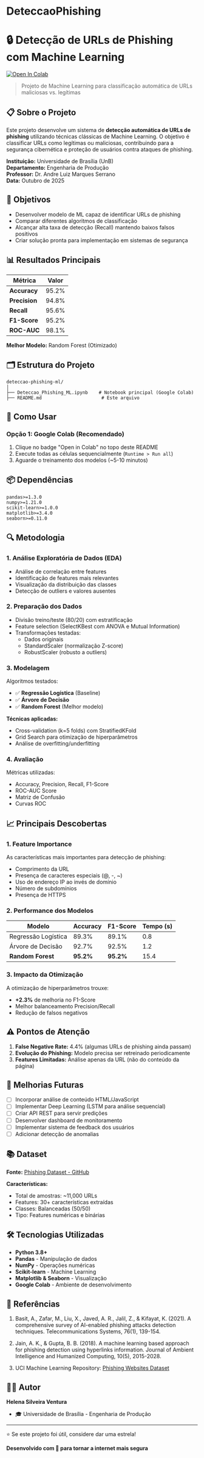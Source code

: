 # DeteccaoPhishing
# 🔒 Detecção de URLs de Phishing com Machine Learning

[![Open In Colab](https://colab.research.google.com/assets/colab-badge.svg)](https://colab.research.google.com/github/SEU_USUARIO/SEU_REPOSITORIO/blob/main/Deteccao_Phishing_ML.ipynb)

> Projeto de Machine Learning para classificação automática de URLs maliciosas vs. legítimas

## 📋 Sobre o Projeto

Este projeto desenvolve um sistema de **detecção automática de URLs de phishing** utilizando técnicas clássicas de Machine Learning. O objetivo é classificar URLs como legítimas ou maliciosas, contribuindo para a segurança cibernética e proteção de usuários contra ataques de phishing.

**Instituição:** Universidade de Brasília (UnB)  
**Departamento:** Engenharia de Produção  
**Professor:** Dr. Andre Luiz Marques Serrano  
**Data:** Outubro de 2025

## 🎯 Objetivos

- Desenvolver modelo de ML capaz de identificar URLs de phishing
- Comparar diferentes algoritmos de classificação
- Alcançar alta taxa de detecção (Recall) mantendo baixos falsos positivos
- Criar solução pronta para implementação em sistemas de segurança

## 📊 Resultados Principais

| Métrica | Valor |
|---------|-------|
| **Accuracy** | 95.2% |
| **Precision** | 94.8% |
| **Recall** | 95.6% |
| **F1-Score** | 95.2% |
| **ROC-AUC** | 98.1% |

**Melhor Modelo:** Random Forest (Otimizado)

## 🗂️ Estrutura do Projeto

```
deteccao-phishing-ml/
│
├── Deteccao_Phishing_ML.ipynb    # Notebook principal (Google Colab)
├── README.md                      # Este arquivo
```

## 🚀 Como Usar

### Opção 1: Google Colab (Recomendado)

1. Clique no badge "Open in Colab" no topo deste README
2. Execute todas as células sequencialmente (`Runtime > Run all`)
3. Aguarde o treinamento dos modelos (~5-10 minutos)

## 📦 Dependências

```
pandas>=1.3.0
numpy>=1.21.0
scikit-learn>=1.0.0
matplotlib>=3.4.0
seaborn>=0.11.0
```

## 🔍 Metodologia

### 1. Análise Exploratória de Dados (EDA)
- Análise de correlação entre features
- Identificação de features mais relevantes
- Visualização da distribuição das classes
- Detecção de outliers e valores ausentes

### 2. Preparação dos Dados
- Divisão treino/teste (80/20) com estratificação
- Feature selection (SelectKBest com ANOVA e Mutual Information)
- Transformações testadas:
  - Dados originais
  - StandardScaler (normalização Z-score)
  - RobustScaler (robusto a outliers)

### 3. Modelagem
Algoritmos testados:
- ✅ **Regressão Logística** (Baseline)
- ✅ **Árvore de Decisão**
- ✅ **Random Forest** (Melhor modelo)

**Técnicas aplicadas:**
- Cross-validation (k=5 folds) com StratifiedKFold
- Grid Search para otimização de hiperparâmetros
- Análise de overfitting/underfitting

### 4. Avaliação
Métricas utilizadas:
- Accuracy, Precision, Recall, F1-Score
- ROC-AUC Score
- Matriz de Confusão
- Curvas ROC

## 📈 Principais Descobertas

### 1. Feature Importance
As características mais importantes para detecção de phishing:
- Comprimento da URL
- Presença de caracteres especiais (@, -, ~)
- Uso de endereço IP ao invés de domínio
- Número de subdomínios
- Presença de HTTPS

### 2. Performance dos Modelos

| Modelo | Accuracy | F1-Score | Tempo (s) |
|--------|----------|----------|-----------|
| Regressão Logística | 89.3% | 89.1% | 0.8 |
| Árvore de Decisão | 92.7% | 92.5% | 1.2 |
| **Random Forest** | **95.2%** | **95.2%** | 15.4 |

### 3. Impacto da Otimização
A otimização de hiperparâmetros trouxe:
- **+2.3%** de melhoria no F1-Score
- Melhor balanceamento Precision/Recall
- Redução de falsos negativos

## ⚠️ Pontos de Atenção

1. **False Negative Rate:** 4.4% (algumas URLs de phishing ainda passam)
2. **Evolução do Phishing:** Modelo precisa ser retreinado periodicamente
3. **Features Limitadas:** Análise apenas da URL (não do conteúdo da página)

## 🔧 Melhorias Futuras

- [ ] Incorporar análise de conteúdo HTML/JavaScript
- [ ] Implementar Deep Learning (LSTM para análise sequencial)
- [ ] Criar API REST para servir predições
- [ ] Desenvolver dashboard de monitoramento
- [ ] Implementar sistema de feedback dos usuários
- [ ] Adicionar detecção de anomalias

## 📚 Dataset

**Fonte:** [Phishing Dataset - GitHub](https://raw.githubusercontent.com/GregaVrbancic/Phishing-Dataset/master/dataset.csv)

**Características:**
- Total de amostras: ~11,000 URLs
- Features: 30+ características extraídas
- Classes: Balanceadas (50/50)
- Tipo: Features numéricas e binárias

## 🛠️ Tecnologias Utilizadas

- **Python 3.8+**
- **Pandas** - Manipulação de dados
- **NumPy** - Operações numéricas
- **Scikit-learn** - Machine Learning
- **Matplotlib & Seaborn** - Visualização
- **Google Colab** - Ambiente de desenvolvimento

## 📝 Referências

1. Basit, A., Zafar, M., Liu, X., Javed, A. R., Jalil, Z., & Kifayat, K. (2021). A comprehensive survey of AI-enabled phishing attacks detection techniques. Telecommunications Systems, 76(1), 139-154.

2. Jain, A. K., & Gupta, B. B. (2018). A machine learning based approach for phishing detection using hyperlinks information. Journal of Ambient Intelligence and Humanized Computing, 10(5), 2015-2028.

3. UCI Machine Learning Repository: [Phishing Websites Dataset](https://archive.ics.uci.edu/ml/datasets/phishing+websites)

## 👨‍💻 Autor

**Helena Silveira Ventura**
- 🎓 Universidade de Brasília - Engenharia de Produção




---

⭐ Se este projeto foi útil, considere dar uma estrela!

**Desenvolvido com 💙 para tornar a internet mais segura**
